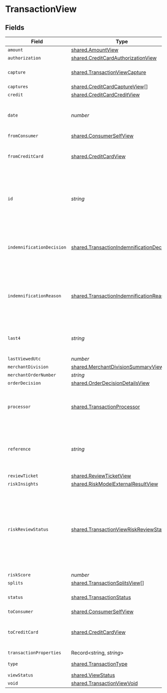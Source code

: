 # TransactionView


## Fields

| Field                                                                                                                             | Type                                                                                                                              | Required                                                                                                                          | Description                                                                                                                       | Example                                                                                                                           |
| --------------------------------------------------------------------------------------------------------------------------------- | --------------------------------------------------------------------------------------------------------------------------------- | --------------------------------------------------------------------------------------------------------------------------------- | --------------------------------------------------------------------------------------------------------------------------------- | --------------------------------------------------------------------------------------------------------------------------------- |
| `amount`                                                                                                                          | [shared.AmountView](../../models/shared/amountview.md)                                                                            | :heavy_minus_sign:                                                                                                                | N/A                                                                                                                               |                                                                                                                                   |
| `authorization`                                                                                                                   | [shared.CreditCardAuthorizationView](../../models/shared/creditcardauthorizationview.md)                                          | :heavy_minus_sign:                                                                                                                | N/A                                                                                                                               |                                                                                                                                   |
| `capture`                                                                                                                         | [shared.TransactionViewCapture](../../models/shared/transactionviewcapture.md)                                                    | :heavy_minus_sign:                                                                                                                | Deprecated. Use `captures`.                                                                                                       |                                                                                                                                   |
| `captures`                                                                                                                        | [shared.CreditCardCaptureView](../../models/shared/creditcardcaptureview.md)[]                                                    | :heavy_minus_sign:                                                                                                                | N/A                                                                                                                               |                                                                                                                                   |
| `credit`                                                                                                                          | [shared.CreditCardCreditView](../../models/shared/creditcardcreditview.md)                                                        | :heavy_minus_sign:                                                                                                                | N/A                                                                                                                               |                                                                                                                                   |
| `date`                                                                                                                            | *number*                                                                                                                          | :heavy_minus_sign:                                                                                                                | Transaction date. **Nullable** for Transactions Details.                                                                          | 1615407159447                                                                                                                     |
| `fromConsumer`                                                                                                                    | [shared.ConsumerSelfView](../../models/shared/consumerselfview.md)                                                                | :heavy_minus_sign:                                                                                                                | N/A                                                                                                                               |                                                                                                                                   |
| `fromCreditCard`                                                                                                                  | [shared.CreditCardView](../../models/shared/creditcardview.md)                                                                    | :heavy_minus_sign:                                                                                                                | Contains details about the credit card transaction.                                                                               |                                                                                                                                   |
| `id`                                                                                                                              | *string*                                                                                                                          | :heavy_minus_sign:                                                                                                                | The unique ID associated with the transaction. **Nullable** for Transactions Details.                                             | T1c3p4yBuVYJ9                                                                                                                     |
| `indemnificationDecision`                                                                                                         | [shared.TransactionIndemnificationDecision](../../models/shared/transactionindemnificationdecision.md)                            | :heavy_minus_sign:                                                                                                                | Describes whether the transaction is indemnified by Bolt for fraud.<br/>                                                          | indemnified                                                                                                                       |
| `indemnificationReason`                                                                                                           | [shared.TransactionIndemnificationReason](../../models/shared/transactionindemnificationreason.md)                                | :heavy_minus_sign:                                                                                                                | Describes the reason that the transaction is or is not indemnified by Bolt for fraud.<br/>                                        | merchant_force_approved                                                                                                           |
| `last4`                                                                                                                           | *string*                                                                                                                          | :heavy_minus_sign:                                                                                                                | The card's last 4 digits. **Nullable** for Transactions Details.                                                                  | 4021                                                                                                                              |
| `lastViewedUtc`                                                                                                                   | *number*                                                                                                                          | :heavy_minus_sign:                                                                                                                | N/A                                                                                                                               |                                                                                                                                   |
| `merchantDivision`                                                                                                                | [shared.MerchantDivisionSummaryView](../../models/shared/merchantdivisionsummaryview.md)                                          | :heavy_minus_sign:                                                                                                                | N/A                                                                                                                               |                                                                                                                                   |
| `merchantOrderNumber`                                                                                                             | *string*                                                                                                                          | :heavy_minus_sign:                                                                                                                | N/A                                                                                                                               |                                                                                                                                   |
| `orderDecision`                                                                                                                   | [shared.OrderDecisionDetailsView](../../models/shared/orderdecisiondetailsview.md)                                                | :heavy_minus_sign:                                                                                                                | N/A                                                                                                                               |                                                                                                                                   |
| `processor`                                                                                                                       | [shared.TransactionProcessor](../../models/shared/transactionprocessor.md)                                                        | :heavy_minus_sign:                                                                                                                | The processor used. **Nullable** for Transactions Details.                                                                        | adyen_gateway                                                                                                                     |
| `reference`                                                                                                                       | *string*                                                                                                                          | :heavy_minus_sign:                                                                                                                | The transaction's 12-digit Bolt reference ID. **Nullable** for Transactions Details.                                              | LBLJ-TWW7-R9VC                                                                                                                    |
| `reviewTicket`                                                                                                                    | [shared.ReviewTicketView](../../models/shared/reviewticketview.md)                                                                | :heavy_minus_sign:                                                                                                                | N/A                                                                                                                               |                                                                                                                                   |
| `riskInsights`                                                                                                                    | [shared.RiskModelExternalResultView](../../models/shared/riskmodelexternalresultview.md)                                          | :heavy_minus_sign:                                                                                                                | N/A                                                                                                                               |                                                                                                                                   |
| `riskReviewStatus`                                                                                                                | [shared.TransactionViewRiskReviewStatus](../../models/shared/transactionviewriskreviewstatus.md)                                  | :heavy_minus_sign:                                                                                                                | Describes the current Risk Review status. A transaction could be unreviewed, reviewed, or pending manual review by the Bolt team. | reviewed                                                                                                                          |
| `riskScore`                                                                                                                       | *number*                                                                                                                          | :heavy_minus_sign:                                                                                                                | N/A                                                                                                                               |                                                                                                                                   |
| `splits`                                                                                                                          | [shared.TransactionSplitsView](../../models/shared/transactionsplitsview.md)[]                                                    | :heavy_minus_sign:                                                                                                                | N/A                                                                                                                               |                                                                                                                                   |
| `status`                                                                                                                          | [shared.TransactionStatus](../../models/shared/transactionstatus.md)                                                              | :heavy_minus_sign:                                                                                                                | The transaction's status.                                                                                                         | cancelled                                                                                                                         |
| `toConsumer`                                                                                                                      | [shared.ConsumerSelfView](../../models/shared/consumerselfview.md)                                                                | :heavy_minus_sign:                                                                                                                | N/A                                                                                                                               |                                                                                                                                   |
| `toCreditCard`                                                                                                                    | [shared.CreditCardView](../../models/shared/creditcardview.md)                                                                    | :heavy_minus_sign:                                                                                                                | Contains details about the credit card transaction.                                                                               |                                                                                                                                   |
| `transactionProperties`                                                                                                           | Record<string, *string*>                                                                                                          | :heavy_minus_sign:                                                                                                                | N/A                                                                                                                               | [object Object]                                                                                                                   |
| `type`                                                                                                                            | [shared.TransactionType](../../models/shared/transactiontype.md)                                                                  | :heavy_minus_sign:                                                                                                                | The type of transaction.                                                                                                          | cc_payment                                                                                                                        |
| `viewStatus`                                                                                                                      | [shared.ViewStatus](../../models/shared/viewstatus.md)                                                                            | :heavy_minus_sign:                                                                                                                | N/A                                                                                                                               |                                                                                                                                   |
| `void`                                                                                                                            | [shared.TransactionViewVoid](../../models/shared/transactionviewvoid.md)                                                          | :heavy_minus_sign:                                                                                                                | N/A                                                                                                                               |                                                                                                                                   |